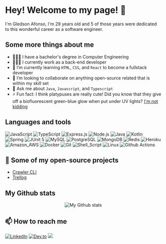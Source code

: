 # Hey! Welcome to my page! 👋

I'm Gledson Afonso, I'm 29 years old and 5 of those years were dedicated to this wonderful career as a software engineer.

## Some more things about me

- 👨🏻‍🎓 I have a bachelor's degree in Computer Engineering
- 👨🏻‍💻 I currently work as a back-end developer
- 🌱 I’m currently learning `HTML`, `CSS`, and `React` to become a fullstack developer
- 👯 I’m looking to collaborate on anything open-source related that is within my skill set
- 💬 Ask me about `Java`, `Javascript`, and `Typescript`
- ⚡ Fun fact: I think platypuses are really cute! Did you know that they give off a biofluorescent green-blue glow when put under UV lights? [I'm not kidding](https://www.cbc.ca/kidsnews/post/platypuses-just-got-weirder-turns-out-they-glow-in-the-dark)

## Languages and tools
<p>
  <!--
  Badges to use in the future
  
  <img alt="HTML5" src="https://img.shields.io/badge/HTML5-E34F26?style=for-the-badge&logo=html5&logoColor=white" />
  <img alt="CSS3" src="https://img.shields.io/badge/CSS3-1572B6?style=for-the-badge&logo=css3&logoColor=white" />
  <img alt="React" src="https://img.shields.io/badge/React-20232A?style=for-the-badge&logo=react&logoColor=61DAFB" />
  -->
  
  <img alt="JavaScript" src="https://img.shields.io/badge/JavaScript-F7DF1E?style=for-the-badge&logo=javascript&logoColor=black" />
  <img alt="TypeScript" src="https://img.shields.io/badge/TypeScript-007ACC?style=for-the-badge&logo=typescript&logoColor=white" />
  <img alt="Express.js" src="https://img.shields.io/badge/Express.js-404D59?style=for-the-badge" />
  <img alt="Node.js" src="https://img.shields.io/badge/Node.js-43853D?style=for-the-badge&logo=node.js&logoColor=white" />
  <img alt="Java" src="https://img.shields.io/badge/Java-ED8B00?style=for-the-badge&logo=java&logoColor=white" />
  <img alt="Kotlin" src="https://img.shields.io/badge/Kotlin-0095D5?&style=for-the-badge&logo=kotlin&logoColor=white" />
  <img alt="Spring" src="https://img.shields.io/badge/Spring-6DB33F?style=for-the-badge&logo=spring&logoColor=white" />
  <img alt="JUnit 5" src="https://img.shields.io/badge/Junit5-25A162?style=for-the-badge&logo=junit5&logoColor=white" />
  <img alt="MySQL" src="https://img.shields.io/badge/MySQL-00000F?style=for-the-badge&logo=mysql&logoColor=white" />
  <img alt="PostgreSQL" src="https://img.shields.io/badge/PostgreSQL-316192?style=for-the-badge&logo=postgresql&logoColor=white" />
  <img alt="MongoDB" src="https://img.shields.io/badge/MongoDB-4EA94B?style=for-the-badge&logo=mongodb&logoColor=white" />
  <img alt="Redis" src="https://img.shields.io/badge/Redis-D9281A?style=for-the-badge&logo=redis&logoColor=white" />
  <img alt="Heroku" src="https://img.shields.io/badge/Heroku-430098?style=for-the-badge&logo=heroku&logoColor=white" />
  <img alt="Amazon_AWS" src="https://img.shields.io/badge/Amazon_AWS-232F3E?style=for-the-badge&logo=amazon-aws&logoColor=white" />
  <img alt="Docker" src="https://img.shields.io/badge/Docker-2496ED?style=for-the-badge&logo=docker&logoColor=white" />
  <img alt="Git" src="https://img.shields.io/badge/Git-E34F26?style=for-the-badge&logo=git&logoColor=white" />
  <img alt="Shell_Script" src="https://img.shields.io/badge/Shell_Script-121011?style=for-the-badge&logo=gnu-bash&logoColor=white" />
  <img alt="Linux" src="https://img.shields.io/badge/Linux-E34F26?style=for-the-badge&logo=linux&logoColor=black" />
  <img alt="Github Actions" src="https://img.shields.io/badge/GitHub_Actions-2088FF?style=for-the-badge&logo=github-actions&logoColor=white" />
</p>

## 🎁 Some of my open-source projects

- [Crawler CLI](https://github.com/GledsonAfonso/crawler-cli)
- [Trellog](https://github.com/GledsonAfonso/trellog)

## My Github stats

<p align="center"> <img src="https://github-readme-stats.vercel.app/api?username=GledsonAfonso&show_icons=true&theme=dracula" alt="My Github stats" />

## 📫 How to reach me

[<img alt="LinkedIn" src="https://img.shields.io/badge/LinkedIn-0077B5?style=for-the-badge&logo=linkedin&logoColor=white" />](https://www.linkedin.com/in/gledson-albuquerque/)
[<img alt="Dev.to" src="https://img.shields.io/badge/dev.to-0A0A0A?style=for-the-badge&logo=dev.to&logoColor=white" />](https://dev.to/gledsonafonso)
![](https://dcbadge.vercel.app/api/shield/367492996775673856)
